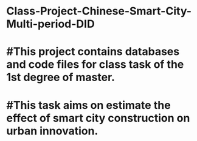 # Class-Project-Chinese-Smart-City-Multi-period-DID
# #This project contains databases and code files for class task of the 1st degree of master.
# #This task aims on estimate the effect of smart city construction on urban innovation.
